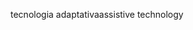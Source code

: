 <span data-ttu-id="99bb8-101">tecnologia adaptativa</span><span class="sxs-lookup"><span data-stu-id="99bb8-101">assistive technology</span></span>